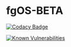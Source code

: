 # fgOS-BETA

[![Codacy Badge](https://api.codacy.com/project/badge/Grade/18f5685584a04c73860fdb5918fc6f35)](https://app.codacy.com/gh/fgsoftware1/fgOS-BETA?utm_source=github.com&utm_medium=referral&utm_content=fgsoftware1/fgOS-BETA&utm_campaign=Badge_Grade_Settings)

[![Known Vulnerabilities](https://snyk.io/test/github/fgsoftware1/fgOS-BETA/badge.svg)](https://snyk.io/test/github/fgsoftware1/fgOS-BETA)
